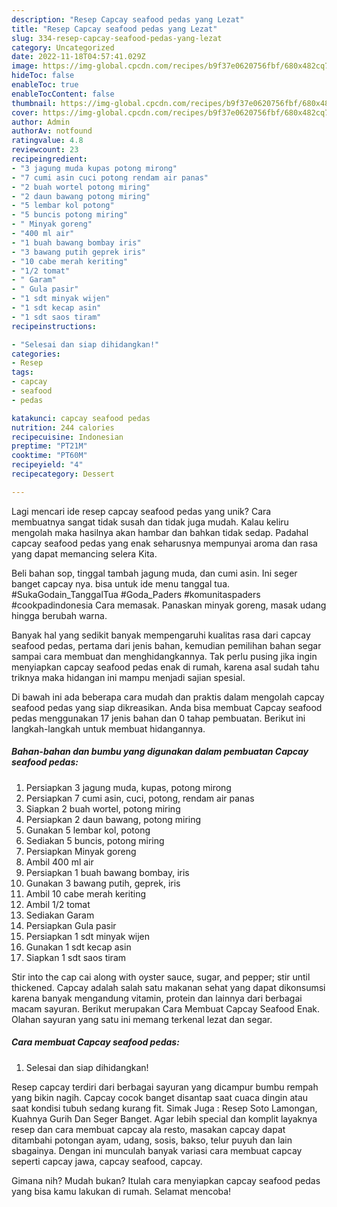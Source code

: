```yaml
---
description: "Resep Capcay seafood pedas yang Lezat"
title: "Resep Capcay seafood pedas yang Lezat"
slug: 334-resep-capcay-seafood-pedas-yang-lezat
category: Uncategorized
date: 2022-11-18T04:57:41.029Z
image: https://img-global.cpcdn.com/recipes/b9f37e0620756fbf/680x482cq70/capcay-seafood-pedas-foto-resep-utama.jpg
hideToc: false
enableToc: true
enableTocContent: false
thumbnail: https://img-global.cpcdn.com/recipes/b9f37e0620756fbf/680x482cq70/capcay-seafood-pedas-foto-resep-utama.jpg
cover: https://img-global.cpcdn.com/recipes/b9f37e0620756fbf/680x482cq70/capcay-seafood-pedas-foto-resep-utama.jpg
author: Admin
authorAv: notfound
ratingvalue: 4.8
reviewcount: 23
recipeingredient:
- "3 jagung muda kupas potong mirong"
- "7 cumi asin cuci potong rendam air panas"
- "2 buah wortel potong miring"
- "2 daun bawang potong miring"
- "5 lembar kol potong"
- "5 buncis potong miring"
- " Minyak goreng"
- "400 ml air"
- "1 buah bawang bombay iris"
- "3 bawang putih geprek iris"
- "10 cabe merah keriting"
- "1/2 tomat"
- " Garam"
- " Gula pasir"
- "1 sdt minyak wijen"
- "1 sdt kecap asin"
- "1 sdt saos tiram"
recipeinstructions:

- "Selesai dan siap dihidangkan!"
categories:
- Resep
tags:
- capcay
- seafood
- pedas

katakunci: capcay seafood pedas 
nutrition: 244 calories
recipecuisine: Indonesian
preptime: "PT21M"
cooktime: "PT60M"
recipeyield: "4"
recipecategory: Dessert

---
```





Lagi mencari ide resep capcay seafood pedas yang unik? Cara membuatnya sangat tidak susah dan tidak juga mudah. Kalau keliru mengolah maka hasilnya akan hambar dan bahkan tidak sedap. Padahal capcay seafood pedas yang enak seharusnya mempunyai aroma dan rasa yang dapat memancing selera Kita.





Beli bahan sop, tinggal tambah jagung muda, dan cumi asin. Ini seger banget capcay nya. bisa untuk ide menu tanggal tua. #SukaGodain_TanggalTua #Goda_Paders #komunitaspaders #cookpadindonesia Cara memasak. Panaskan minyak goreng, masak udang hingga berubah warna.

Banyak hal yang sedikit banyak mempengaruhi kualitas rasa dari capcay seafood pedas, pertama dari jenis bahan, kemudian pemilihan bahan segar sampai cara membuat dan menghidangkannya. Tak perlu pusing jika ingin menyiapkan capcay seafood pedas enak di rumah, karena asal sudah tahu triknya maka hidangan ini mampu menjadi sajian spesial.






Di bawah ini ada beberapa cara mudah dan praktis dalam mengolah capcay seafood pedas yang siap dikreasikan. Anda bisa membuat Capcay seafood pedas menggunakan 17 jenis bahan dan 0 tahap pembuatan. Berikut ini langkah-langkah untuk membuat hidangannya.

<!--inarticleads1-->

##### Bahan-bahan dan bumbu yang digunakan dalam pembuatan Capcay seafood pedas:

1. Persiapkan 3 jagung muda, kupas, potong mirong
1. Persiapkan 7 cumi asin, cuci, potong, rendam air panas
1. Siapkan 2 buah wortel, potong miring
1. Persiapkan 2 daun bawang, potong miring
1. Gunakan 5 lembar kol, potong
1. Sediakan 5 buncis, potong miring
1. Persiapkan  Minyak goreng
1. Ambil 400 ml air
1. Persiapkan 1 buah bawang bombay, iris
1. Gunakan 3 bawang putih, geprek, iris
1. Ambil 10 cabe merah keriting
1. Ambil 1/2 tomat
1. Sediakan  Garam
1. Persiapkan  Gula pasir
1. Persiapkan 1 sdt minyak wijen
1. Gunakan 1 sdt kecap asin
1. Siapkan 1 sdt saos tiram


Stir into the cap cai along with oyster sauce, sugar, and pepper; stir until thickened. Capcay adalah salah satu makanan sehat yang dapat dikonsumsi karena banyak mengandung vitamin, protein dan lainnya dari berbagai macam sayuran. Berikut merupakan Cara Membuat Capcay Seafood Enak. Olahan sayuran yang satu ini memang terkenal lezat dan segar. 

<!--inarticleads2-->

##### Cara membuat Capcay seafood pedas:


1. Selesai dan siap dihidangkan!

Resep capcay terdiri dari berbagai sayuran yang dicampur bumbu rempah yang bikin nagih. Capcay cocok banget disantap saat cuaca dingin atau saat kondisi tubuh sedang kurang fit. Simak Juga : Resep Soto Lamongan, Kuahnya Gurih Dan Seger Banget. Agar lebih special dan komplit layaknya resep dan cara membuat capcay ala resto, masakan capcay dapat ditambahi potongan ayam, udang, sosis, bakso, telur puyuh dan lain sbagainya. Dengan ini munculah banyak variasi cara membuat capcay seperti capcay jawa, capcay seafood, capcay. 

Gimana nih? Mudah bukan? Itulah cara menyiapkan capcay seafood pedas yang bisa kamu lakukan di rumah. Selamat mencoba!
